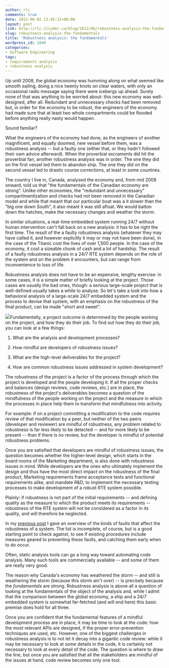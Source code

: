 ```yaml
---
author: rlc
comments: true
date: 2012-06-02 13:45:11+00:00
layout: post
link: http://rlc.vlinder.ca/blog/2012/06/robustness-analysis-the-fundamentals/
slug: robustness-analysis-the-fundamentals
title: 'Robustness analysis: the fundamentals'
wordpress_id: 1840
categories:
- Software Engineering
tags:
- requirements analysis
- robustness analysis
---
```


Up until 2008, the global economy was humming along on what seemed like smooth sailing, doing a nice twenty knots on clear waters, with only an occasional radio message saying there were icebergs up ahead. Surely none of that was anything to be worried about: this new economy was well-designed, after all. Redundant and unnecessary checks had been removed but, in order for the economy to be robust, the engineers of the economy had made sure that at least two whole compartments could be flooded before anything really nasty would happen.

Sound familiar?

<!--more-->

What the engineers of the economy had done, as the engineers of another magnificent, and equally doomed, new vessel before them, was a robustness analysis -- but a faulty one (either that, or they hadn't followed their own advice afterward). When the proverbial excraments did hit the proverbial fan, another robustness analysis was in order. The one they did on the first vessel led them to abandon ship. The one they did on the second vessel led to drastic course corrections, at least in some countries.

The country I live in, Canada, analysed the economy and, from mid 2008 onward, told us that "the fundamentals of the Canadian economy are strong". Unlike other economies, the "redundant and unnecessary" compartimentization and checks had not been removed in the Canadian model and while that meant that our particular boat was a it slower than the "big one down South", it also meant it was still afloat. We would batton down the hatches, make the necessary changes and weather the storm.

In similar situations, a real-time embedded system running 24/7 without human intervention can't fall back on a new analysis: it has to be right the first time. The result of the a faulty robustness analysis (whatever they may have called it, and however explicitly it may or may not have been done), in the case of the Titanic cost the lives of over 1,500 people. In the case of the economy, it cost a sizeable chunk of cash and a lot of hardship. The result of a faulty robustness analysis in a 24/7 RTE system depends on the role of the system and on the problem it encounters, but can range from inconvenience to loss of life.

Robustness analysis does not have to be an expensive, lengthy exercise: in some cases, it is a simple matter of briefly looking at the project. Those cases are usually the bad ones, though: a serious large-scale project that is well-defined usually takes a while to analyse. So let's take a look into how a behavioral analysis of a large-scale 24/7 embedded system and the process to devise that system, with an emphasis on the robustness of the final product, can be made "short and sweet".

[![](http://geekandpoke.typepad.com/.a/6a00d8341d3df553ef01676627bd06970b-pi)](http://geekandpoke.typepad.com/geekandpoke/2012/05/simply-explained-wtf.html)Fundamentally, a project outcome is determined by the people working on the project, and how they do their job. To find out how they do their job, you can look at a few things:




  1. What are the analysis and development processes?


  2. How mindful are developers of robustness issues?


  3. What are the high-level deliverables for the project?


  4. How are common robustness issues addressed in system development?



The robustness of the project is a factor of the process through which the project is developed and the people developing it. If all the proper checks and balances (design reviews, code reviews, etc.) are in place, the robustness of the project's deliverables becomes a question of the mindfulness of the people working on the project and the measure in which the processes in place help them to transform that mindfulness into activity.

For example: if on a project committing a modification to the code requires review of that modification by a peer, but neither of the two peers (developer and reviewer) are mindful of robustness, any problem related to robustness is far less likely to be detected -- and for more likely to be present -- than if there is no review, but the developer is mindful of potential robustness problems.

Once you are satisfied that developers are mindful of robustness issues, the question becomes whether the higher-level design, which starts in the board rooms of the Marketing department, is also done with robustness issues in mind. While developers are the ones who ultimately implement the design and thus have the most direct impact on the robustness of the final product, Marketing requirements frame acceptance tests and functional requirements alike, and mandate R&D; to implement the necessary testing processes to make development of a robust RTE system possible.

Plainly: if robustness is not part of the initial requirements -- and defining quality as the measure to which the product meets its requirements -- robustness of the RTE system will not be considered as a factor in its quality, and will therefore be neglected.

In my [previous post](http://rlc.vlinder.ca/blog/2012/03/robustness-analysis-finding-faults/) I gave an overview of the kinds of faults that affect the robustness of a system. The list is incomplete, of course, but is a good starting point to check against, to see if existing procedures include measures geared to preventing these faults, and catching them early when to do occur.

Often, static analysis tools can go a long way toward automating code analysis. Many such tools are commercially available -- and some of them are really very good.

The reason why Canada's economy has weathered the storm -- and still is weathering the storm (because this storm ain't over) -- is precisely because the _fundamentals_ are strong. Robustness analysis is above all a question of looking at the fundamentals of the object of the analysis and, while I admit that the comparison between the global economy, a ship and a 24/7 embedded system is somewhat far-fetched (and will end here) this basic premise does hold for all three.

Once you are confident that the fundamental features of a mindful development process are in place, it may be time to look at the code: how the most relevant APIs are designed, if the proper error-prevention techniques are used, etc. However, one of the biggest challenges in robustness analysis is to not let it decay into a gigantic code review: while it may be necessary to look at _some_ details in the code, it is certainly not necessary to look at every detail of the code. The question is where to draw the line, but once you are satisfied that all the stakeholders are mindful of the issues at hand, code review becomes only one tool.
